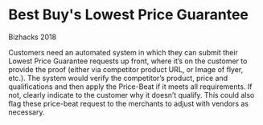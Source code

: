 # Best Buy's Lowest Price Guarantee
Bizhacks 2018    

Customers need an automated system in which they can submit their Lowest Price Guarantee requests up front, where it’s on the customer to provide the proof (either via competitor product URL, or Image of flyer, etc.). The system would verify the competitor’s product, price and qualifications and then apply the Price-Beat if it meets all requirements. If not, clearly indicate to the customer why it doesn’t qualify. This could also flag these price-beat request to the merchants to adjust with vendors as necessary.